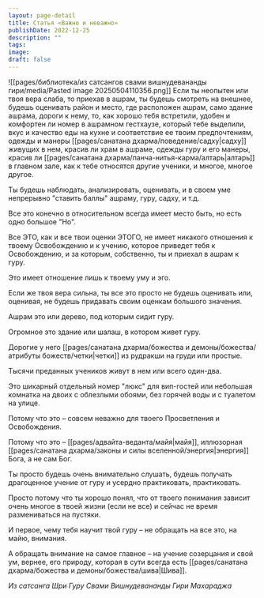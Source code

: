 ```yaml
---
layout: page-detail
title: Статья «Важно и неважно»
publishDate: 2022-12-25
description: ""
tags: 
image: 
draft: false
---
```

![[pages/библиотека/из сатсангов свами вишнудевананды гири/media/Pasted image 20250504110356.png]]
Если ты неопытен или твоя вера слаба, то приехав в ашрам, ты будешь смотреть на внешнее, будешь оценивать район и место, где расположен ашрам, само здание ашрама, дороги к нему, то, как хорошо тебя встретили, удобен и комфортен ли номер в ашрамном гестхаузе, который тебе выделили, вкус и качество еды на кухне и соответствие ее твоим предпочтениям, одежды и манеры [[pages/санатана дхарма/поведение/садху|садху]] живущих в нем, красив ли храм в ашраме, одежды гуру и его манеры, красив ли [[pages/санатана дхарма/панча-нитья-карма/алтарь|алтарь]] в главном зале, как к тебе относятся другие ученики, и многое, многое другое.

 Ты будешь наблюдать, анализировать, оценивать, и в своем уме непрерывно "ставить баллы" ашраму, гуру, садху, и т.д.

 Все это конечно в относительном всегда имеет место быть, но есть одно большое "Но".

 Все ЭТО, как и все твои оценки ЭТОГО, не имеет никакого отношения к твоему Освобождению и к учению, которое приведет тебя к Освобождению, и за которым, собственно, ты и приехал в ашрам к гуру.

 Это имеет отношение лишь к твоему уму и эго.

 Если же твоя вера сильна, ты все это просто не будешь оценивать или, оценивая, не будешь придавать своим оценкам большого значения.

 Ашрам это или дерево, под которым сидит гуру.

 Огромное это здание или шалаш, в котором живет гуру.

 Дорогие у него [[pages/санатана дхарма/божества и демоны/божества/атрибуты божеств/четки|четки]] из рудракши на груди или простые.

 Тысячи преданных учеников живут в нем или всего один-два.

 Это шикарный отдельный номер "люкс" для вип-гостей или небольшая комнатка на двоих с облезлыми обоями, без горячей воды и с туалетом на улице.

 Потому что это – совсем неважно для твоего Просветления и Освобождения.

 Потому что это – [[pages/адвайта-веданта/майя|майя]], иллюзорная [[pages/санатана дхарма/законы и силы вселенной/энергия|энергия]] Бога, а не сам Бог.

 Ты просто будешь очень внимательно слушать, будешь получать драгоценное учение от гуру и усердно практиковать, практиковать.

 Просто потому что ты хорошо понял, что от твоего понимания зависит очень многое в твоей жизни (если не все) и сейчас не время размениваться на пустяки.

 И первое, чему тебя научит твой гуру – не обращать на все это, на майю, внимания.

 А обращать внимание на самое главное – на учение созерцания и свой ум, вернее, его природу, которая в сути всегда есть [[pages/санатана дхарма/божества и демоны/божества/шива|Шива]].

*Из сатсанга Шри Гуру Свами Вишнудевананды Гири Махараджа*

  
